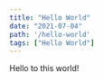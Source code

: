 ```yaml
---
title: "Hello World"
date: "2021-07-04"
path: '/hello-world'
tags: ["Hello World"]
---
```


Hello to this world!